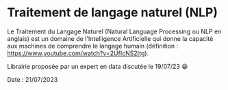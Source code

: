 # Traitement de langage naturel (NLP)

Le Traitement du Langage Naturel (Natural Language Processing ou NLP en anglais) est un domaine de l'Intelligence Artificielle qui donne la capacité aux machines de comprendre le langage humain (définition : https://www.youtube.com/watch?v=2UfIcNS2Itg).

Librairie proposée par un expert en data discutée le 19/07/23 😁

Date : 21/07/2023